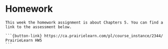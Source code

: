 # Homework

````{card}
This week the homework assignment is about Chapters 5. You can find a link to the assessment below.

```{button-link} https://ca.prairielearn.com/pl/course_instance/2344/
PrairieLearn HW5
```
````